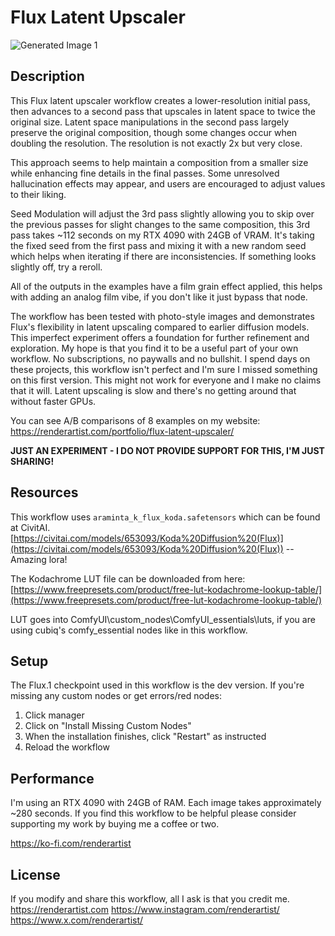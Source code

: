 # Flux Latent Upscaler

![Generated Image 1](https://github.com/rickrender/FluxLatentUpscaler/blob/main/Samples/FluxLatentUpscaler_Before_After.png)

## Description

This Flux latent upscaler workflow creates a lower-resolution initial pass, then advances to a second pass that upscales in latent space to twice the original size. Latent space manipulations in the second pass largely preserve the original composition, though some changes occur when doubling the resolution. The resolution is not exactly 2x but very close.

This approach seems to help maintain a composition from a smaller size while enhancing fine details in the final passes. Some unresolved hallucination effects may appear, and users are encouraged to adjust values to their liking. 

Seed Modulation will adjust the 3rd pass slightly allowing you to skip over the previous passes for slight changes to the same composition, this 3rd pass takes ~112 seconds on my RTX 4090 with 24GB of VRAM. It's taking the fixed seed from the first pass and mixing it with a new random seed which helps when iterating if there are inconsistencies. If something looks slightly off, try a reroll.

All of the outputs in the examples have a film grain effect applied, this helps with adding an analog film vibe, if you don't like it just bypass that node.

The workflow has been tested with photo-style images and demonstrates Flux's flexibility in latent upscaling compared to earlier diffusion models. This imperfect experiment offers a foundation for further refinement and exploration. My hope is that you find it to be a useful part of your own workflow. No subscriptions, no paywalls and no bullshit. I spend days on these projects, this workflow isn't perfect and I'm sure I missed something on this first version. This might not work for everyone and I make no claims that it will. Latent upscaling is slow and there's no getting around that without faster GPUs.

You can see A/B comparisons of 8 examples on my website: https://renderartist.com/portfolio/flux-latent-upscaler/

**JUST AN EXPERIMENT - I DO NOT PROVIDE SUPPORT FOR THIS, I'M JUST SHARING!**

## Resources

This workflow uses `araminta_k_flux_koda.safetensors` which can be found at CivitAI.
[https://civitai.com/models/653093/Koda%20Diffusion%20(Flux)](https://civitai.com/models/653093/Koda%20Diffusion%20(Flux)) -- Amazing lora!

The Kodachrome LUT file can be downloaded from here:
[https://www.freepresets.com/product/free-lut-kodachrome-lookup-table/](https://www.freepresets.com/product/free-lut-kodachrome-lookup-table/)

LUT goes into ComfyUI\custom_nodes\ComfyUI_essentials\luts, if you are using cubiq's comfy_essential nodes like in this workflow.

## Setup

The Flux.1 checkpoint used in this workflow is the dev version. If you're missing any custom nodes or get errors/red nodes:

1. Click manager
2. Click on "Install Missing Custom Nodes"
3. When the installation finishes, click "Restart" as instructed
4. Reload the workflow

## Performance

I'm using an RTX 4090 with 24GB of RAM. Each image takes approximately ~280 seconds.
If you find this workflow to be helpful please consider supporting my work by buying me a coffee or two. 

https://ko-fi.com/renderartist

## License

If you modify and share this workflow, all I ask is that you credit me.
https://renderartist.com
https://www.instagram.com/renderartist/
https://www.x.com/renderartist/

